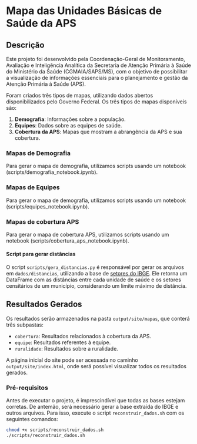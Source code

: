 # Mapa das Unidades Básicas de Saúde da APS

## Descrição

Este projeto foi desenvolvido pela Coordenação-Geral de Monitoramento, Avaliação e Inteligência Analítica da Secretaria de Atenção Primária à Saúde do Ministério da Saúde (CGMAIA/SAPS/MS), com o objetivo de possibilitar a visualização de informações essenciais para o planejamento e gestão da Atenção Primária à Saúde (APS). 

Foram criados três tipos de mapas, utilizando dados abertos disponibilizados pelo Governo Federal. Os três tipos de mapas disponíveis são:

1. **Demografia**: Informações sobre a população.
2. **Equipes**: Dados sobre as equipes de saúde.
3. **Cobertura da APS**: Mapas que mostram a abrangência da APS e sua cobertura.

### Mapas de Demografia

Para gerar o mapa de demografia, utilizamos scripts usando um notebook (scripts/demografia_notebook.ipynb).

### Mapas de Equipes

Para gerar o mapa de demografia, utilizamos scripts usando um notebook (scripts/equipes_notebook.ipynb).

### Mapas de cobertura APS

Para gerar o mapa de cobertura APS, utilizamos scripts usando um notebook (scripts/cobertura_aps_notebook.ipynb).

#### Script para gerar distâncias

O script `scripts/gera_distancias.py` é responsável por gerar os arquivos em `dados/distancias`, utilizando a base de [setores do IBGE](https://www.ibge.gov.br/geociencias/organizacao-do-territorio/malhas-territoriais/26565-malhas-de-setores-censitarios-divisoes-intramunicipais.html). Ele retorna um DataFrame com as distâncias entre cada unidade de saúde e os setores censitários de um município, considerando um limite máximo de distância.

## Resultados Gerados

Os resultados serão armazenados na pasta `output/site/mapas`, que conterá três subpastas:

- `cobertura`: Resultados relacionados à cobertura da APS.
- `equipe`: Resultados referentes à equipe.
- `ruralidade`: Resultados sobre a ruralidade.

A página inicial do site pode ser acessada no caminho `output/site/index.html`, onde será possível visualizar todos os resultados gerados.


### **Pré-requisitos**

Antes de executar o projeto, é imprescindível que todas as bases estejam corretas. De antemão, será necessário gerar a base extraída do IBGE e outros arquivos. Para isso, execute o script `reconstruir_dados.sh` com os seguintes comandos:

```sh
chmod +x scripts/reconstruir_dados.sh
./scripts/reconstruir_dados.sh
```
